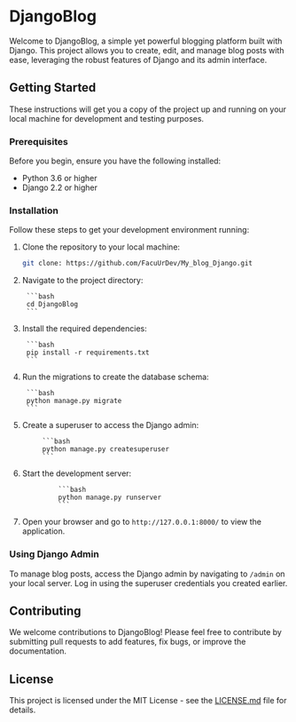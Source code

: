 # DjangoBlog

Welcome to DjangoBlog, a simple yet powerful blogging platform built with Django. This project allows you to create, edit, and manage blog posts with ease, leveraging the robust features of Django and its admin interface.

## Getting Started

These instructions will get you a copy of the project up and running on your local machine for development and testing purposes.

### Prerequisites

Before you begin, ensure you have the following installed:
- Python 3.6 or higher
- Django 2.2 or higher

### Installation

Follow these steps to get your development environment running:

1. Clone the repository to your local machine: 

    ```bash
    git clone: https://github.com/FacuUrDev/My_blog_Django.git

2. Navigate to the project directory:
    
        ```bash
        cd DjangoBlog
        ```

3. Install the required dependencies:
    
        ```bash
        pip install -r requirements.txt
        ```

4. Run the migrations to create the database schema:
    
        ```bash
        python manage.py migrate
        ```

5. Create a superuser to access the Django admin:
        
            ```bash
            python manage.py createsuperuser
            ```

6. Start the development server:
            
                ```bash
                python manage.py runserver
                ```

7. Open your browser and go to `http://127.0.0.1:8000/` to view the application.

### Using Django Admin

To manage blog posts, access the Django admin by navigating to `/admin` on your local server. Log in using the superuser credentials you created earlier.

## Contributing

We welcome contributions to DjangoBlog! Please feel free to contribute by submitting pull requests to add features, fix bugs, or improve the documentation.

## License

This project is licensed under the MIT License - see the [LICENSE.md](LICENSE.md) file for details.